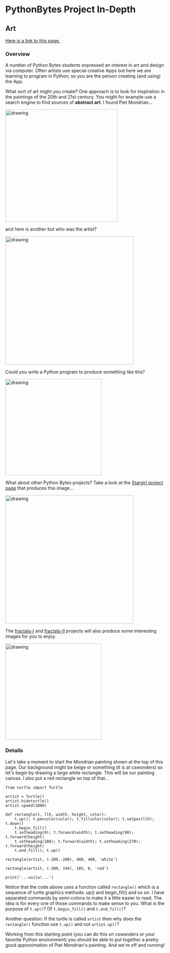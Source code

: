 # PythonBytes Project In-Depth


## Art


[Here is a link to this page.](https://github.com/robfatland/pythonbytes/tree/master/projects/art#pythonbytes-project-in-depth)


### Overview


A number of Python Bytes students expressed an interest in art and design via computer. Often artists use special
creative Apps but here we are learning to program in Python; so you are the person creating (and using) the App. 


What sort of art might you create? One approach is to look for inspiration in the paintings of the 20th and 21st
century. You might for example use a search engine to find sources of **abstract art**. I found Piet Mondrian...


<img src="https://github.com/robfatland/pythonbytes/blob/master/projects/art/mondrian.png" alt="drawing" width="350"/>


and here is another but who was the artist? 


<img src="https://github.com/robfatland/pythonbytes/blob/master/projects/art/abstract.png" alt="drawing" width="400"/>


Could you write a Python program to produce something like this?


<img src="https://github.com/robfatland/pythonbytes/blob/master/projects/art/lines.png" alt="drawing" width="300"/>


What about other Python Bytes projects? Take a look at the 
[Stargirl project page](https://github.com/robfatland/pythonbytes/tree/master/projects/stargirl#pythonbytes-project-in-depth)
that produces this image...

<img src="https://github.com/robfatland/pythonbytes/blob/master/projects/stargirl/trajectories.png" alt="drawing" width="400"/>


The 
[fractals-I](https://github.com/robfatland/pythonbytes/tree/master/projects/fractals-I#pythonbytes-project-in-depth)
and 
[fractals-II](https://github.com/robfatland/pythonbytes/tree/master/projects/fractals-II#pythonbytes-project-in-depth)
projects will also produce some interesting images for you to enjoy.


<img src="https://github.com/robfatland/pythonbytes/blob/master/projects/art/julia.png" alt="drawing" width="300"/>


### Details


Let's take a moment to start the Mondrian painting shown at the top of this page. Our background might be beige 
or something (it is at cswonders) so let's begin by drawing a large white rectangle. This will be our painting canvas. 
I also put a red rectangle on top of that...


```
from turtle import Turtle

artist = Turtle()
artist.hideturtle()
artist.speed(1000)

def rectangle(t, llh, width, height, color):
    t.up(); t.pencolor(color); t.fillcolor(color); t.setpos(llh); t.down()
    t.begin_fill()
    t.setheading(0); t.forward(width); t.setheading(90); t.forward(height)
    t.setheading(180); t.forward(width); t.setheading(270); t.forward(height)
    t.end_fill(); t.up()

rectangle(artist, (-200,-200), 400, 400, 'white')

rectangle(artist, (-200, 194), 185, 6, 'red')

print('...voila!...')
```

Notice that the code above uses a function called `rectangle()` which is a sequence of turtle graphics methods: up() and 
begin_fill() and so on. I have separated commands by semi-colons to make it a little easier to read. The idea is for 
every one of those commands to make sense to you. What is the purpose of `t.up()`? Of `t.begin_fill()` and `t.end_fill()`?


Another question: If the turtle is called `artist` then why does the `rectangle()` function use `t.up()` and not
`artist.up()`? 


Working from this starting point (you can do this on cswonders or your favorite Python environment) you should be able to put
together a pretty good approximation of Piet Mondrian's painting. And we're off and running!


